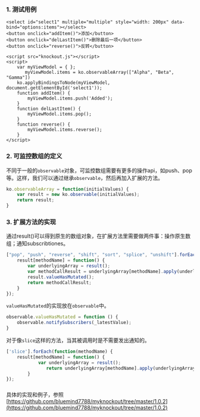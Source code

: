 ### 1. 测试用例
``` vbscript-html
<select id="select1" multiple="multiple" style="width: 200px" data-bind="options:items"></select>
<button onclick="addItem()">添加</button>
<button onclick="delLastItem()">删除最后一项</button>
<button onclick="reverse()">反转</button>

<script src="knockout.js"></script>
<script>
	var myViewModel = { };
       myViewModel.items = ko.observableArray(["Alpha", "Beta", "Gamma"])
	ko.applyBindingsToNode(myViewModel, document.getElementById('select1'));
	function addItem() {
		myViewModel.items.push('Added');
	}
	function delLastItem() {
		myViewModel.items.pop();
	}
	function reverse() {
		myViewModel.items.reverse();
	}
</script>
```
### 2. 可监控数组的定义
不同于一般的`observable`对象，可监控数组需要有更多的操作api，如push、pop等。这样，我们可以通过继承`observable`，然后再加入扩展的方法。
``` javascript
ko.observableArray = function(initialValues) {
	var result = new ko.observable(initialValues);
	return result;
}
```
### 3. 扩展方法的实现
通过result()可以得到原生的数组对象，在扩展方法里需要做两件事：操作原生数组；通知subscribtiones。
``` javascript
["pop", "push", "reverse", "shift", "sort", "splice", "unshift"].forEach(function(methodName) {
	result[methodName] = function() {
		var underlyingArray = result();
		var methodCallResult = underlyingArray[methodName].apply(underlyingArray, arguments);
		result.valueHasMutated();
	    return methodCallResult;
	}
});
```
`valueHasMutated`的实现放在`observable`中。
``` javascript
observable.valueHasMutated = function () { 
	observable.notifySubscribers(_latestValue); 
}
```
对于像`slice`这样的方法，当其被调用时是不需要发出通知的。
``` javascript
['slice'].forEach(function(methodName) {
	result[methodName] = function() {
			var underlyingArray = result();
	           return underlyingArray[methodName].apply(underlyingArray, arguments);
		}
});
```
### 
具体的实现和例子，参照[https://github.com/bluemind7788/myknockout/tree/master/1.0.2](https://github.com/bluemind7788/myknockout/tree/master/1.0.2)


